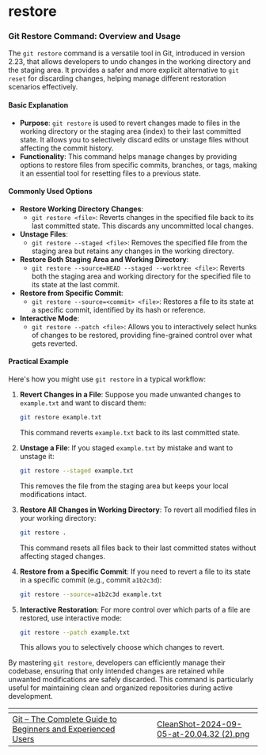 # restore

### Git Restore Command: Overview and Usage

The `git restore` command is a versatile tool in Git, introduced in version 2.23, that allows developers to undo changes in the working directory and the staging area. It provides a safer and more explicit alternative to `git reset` for discarding changes, helping manage different restoration scenarios effectively.

#### Basic Explanation

* **Purpose**: `git restore` is used to revert changes made to files in the working directory or the staging area (index) to their last committed state. It allows you to selectively discard edits or unstage files without affecting the commit history.
* **Functionality**: This command helps manage changes by providing options to restore files from specific commits, branches, or tags, making it an essential tool for resetting files to a previous state.

#### Commonly Used Options

* **Restore Working Directory Changes**:
  * `git restore <file>`: Reverts changes in the specified file back to its last committed state. This discards any uncommitted local changes.
* **Unstage Files**:
  * `git restore --staged <file>`: Removes the specified file from the staging area but retains any changes in the working directory.
* **Restore Both Staging Area and Working Directory**:
  * `git restore --source=HEAD --staged --worktree <file>`: Reverts both the staging area and working directory for the specified file to its state at the last commit.
* **Restore from Specific Commit**:
  * `git restore --source=<commit> <file>`: Restores a file to its state at a specific commit, identified by its hash or reference.
* **Interactive Mode**:
  * `git restore --patch <file>`: Allows you to interactively select hunks of changes to be restored, providing fine-grained control over what gets reverted.

#### Practical Example

Here's how you might use `git restore` in a typical workflow:

1.  **Revert Changes in a File**: Suppose you made unwanted changes to `example.txt` and want to discard them:

    ```bash
    git restore example.txt
    ```

    This command reverts `example.txt` back to its last committed state.
2.  **Unstage a File**: If you staged `example.txt` by mistake and want to unstage it:

    ```bash
    git restore --staged example.txt
    ```

    This removes the file from the staging area but keeps your local modifications intact.
3.  **Restore All Changes in Working Directory**: To revert all modified files in your working directory:

    ```bash
    git restore .
    ```

    This command resets all files back to their last committed states without affecting staged changes.
4.  **Restore from a Specific Commit**: If you need to revert a file to its state in a specific commit (e.g., commit `a1b2c3d`):

    ```bash
    git restore --source=a1b2c3d example.txt
    ```
5.  **Interactive Restoration**: For more control over which parts of a file are restored, use interactive mode:

    ```bash
    git restore --patch example.txt
    ```

    This allows you to selectively choose which changes to revert.

By mastering `git restore`, developers can efficiently manage their codebase, ensuring that only intended changes are retained while unwanted modifications are safely discarded. This command is particularly useful for maintaining clean and organized repositories during active development.

<table data-view="cards"><thead><tr><th></th><th></th><th></th><th data-hidden data-card-cover data-type="files"></th></tr></thead><tbody><tr><td><a href="https://www.udemy.com/course/git-the-complete-guide-to-beginners-and-experienced-users/?referralCode=35B132FCB064AEB4EB91">Git – The Complete Guide to Beginners and Experienced Users</a></td><td></td><td></td><td><a href="../.gitbook/assets/CleanShot-2024-09-05-at-20.04.32 (2).png">CleanShot-2024-09-05-at-20.04.32 (2).png</a></td></tr></tbody></table>

